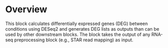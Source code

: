 # Overview

This block calculates differentially expressed genes (DEG) between conditions using DESeq2 and generates DEG lists as outputs than can be used by other downstream blocks. The block takes the output of any RNA-seq preprocessing block (e.g., STAR read mapping) as input.
